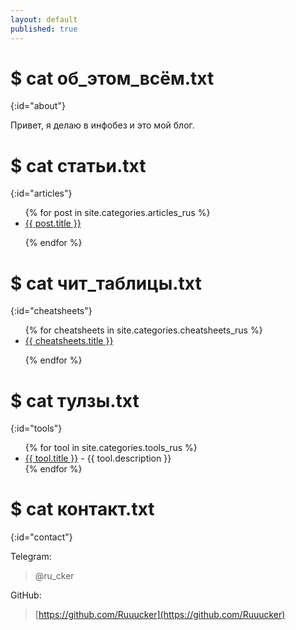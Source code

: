 ```yaml
---
layout: default
published: true
---
```

<title>Rucker :: Security Researcher</title>

# $ cat об_этом_всём.txt
{:id="about"}

Привет, я делаю в инфобез и это мой блог. <br>

# $ cat статьи.txt
{:id="articles"}

<ul>
{% for post in site.categories.articles_rus %}
<li><a href="{{ post.url }}" title="{{ post.description }}">{{ post.title }}</a></li>

{% endfor %}
</ul>

# $ cat чит_таблицы.txt
{:id="cheatsheets"}

<ul>
{% for cheatsheets in site.categories.cheatsheets_rus %}
<li><a href="{{ cheatsheets.url }}" title="{{ cheatsheets.description }}">{{ cheatsheets.title }}</a></li>
 
{% endfor %}
</ul>

# $ cat тулзы.txt
{:id="tools"}

<ul>
{% for tool in site.categories.tools_rus %}
<li><a href="{{ tool.link }}">{{ tool.title }}</a> - {{ tool.description }}</li>
{% endfor %}
</ul>

# $ cat контакт.txt
{:id="contact"}

Telegram:

> @ru_cker

GitHub:

> [https://github.com/Ruuucker](https://github.com/Ruuucker)
